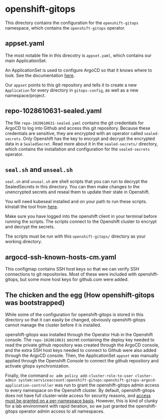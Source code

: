 # openshift-gitops
This directory contains the configuration for the `openshift-gitops` namespace, which contains the `openshift-gitops` operator. 

## appset.yaml
The most notable file in this direcotry is `appset.yaml`, which contains our main ApplicationSet. 

An ApplicationSet is used to configure ArgoCD so that it knows where to look. See the documentation 
[here](https://argo-cd.readthedocs.io/en/stable/user-guide/application-set/).

Our `appset` points to this git repository and tells it to create a new `Application` for every directory in `gitops-config`, 
as well as a new namespace/project.


##  repo-1028610631-sealed.yaml

The file `repo-1028610631-sealed.yaml` contains the git credentials for ArgoCD to log into Github and access this git repository.
Because these credentials are sensitive, they are encrypted with an operator called `sealed-secrets`.
Only Openshift has the key to encrypt and decrypt the encrypted data in a `SealedSecret`.
Read more about it in the `sealed-secrets/` directory, which contains the installation and configuration for the `sealed-secrets` operator.


## `seal.sh` and `unseal.sh`

`seal.sh` and `unseal.sh` are shell scripts that you can run to decrypt the SealedSecrets in this directory.
You can then make changes to the unencrypted secrets and reseal them to update their state in Openshift.

You will need kubeseal installed and on your path to run these scripts. 
kInstall the tool from [here](https://github.com/bitnami-labs/sealed-secrets/releases).

Make sure you have logged into the openshift client in your terminal before running the scripts.
The scripts connect to the Openshift cluster to encrypt and decrypt the secrets.

The scripts must be run with this `openshift-gitops/` directory as your working directory.

## argocd-ssh-known-hosts-cm.yaml

This configmap contains SSH host keys so that we can verify SSH connections to git repositories. 
Most of these were included with openshift-gitops, but some more host keys for github.com were added.

## The chicken and the egg (How openshift-gitops was bootstrapped)
While some of the configuration for openshift-gitops is stored in this directory so that it can easily be changed,
obviously openshift-gitops cannot manage the cluster before it is installed.

openshift-gitops was installed through the Operator Hub in the Openshift console.
The `repo-1028610631` secret containing the deploy key needed to read the private github repository was created through the ArgoCD console, 
and the extra SSH host keys needed to connect to Github were also added through the ArgoCD console. 
Then, the ApplicationSet `appset` was manually applied through the Openshift Console to connect the github repository and activate gitops synchronization.

Finally, the command `oc adm policy add-cluster-role-to-user cluster-admin system:serviceaccount:openshift-gitops:openshift-gitops-argocd-application-controller`
was run to grant the openshift-gitops admin access to every namespace on the Openshift cluster. 
By default, openshift-gitops does not have full cluster-wide access for security reasons, 
and [access must be granted on a per-namespace basis](https://access.redhat.com/solutions/6331341).
However, this is kind of clunky for a lab environment with rapid iteration, 
so we just granted the openshift-gitops operator admin access to all namespaces.
